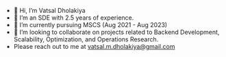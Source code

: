 - 👋 Hi, I’m Vatsal Dholakiya
- 👀 I’m an SDE with 2.5 years of experience.
- 🌱 I’m currently pursuing MSCS (Aug 2021 - Aug 2023)
- 💞️ I’m looking to collaborate on projects related to Backend Development, Scalability, Optimization, and Operations Research.
- Please reach out to me at vatsal.m.dholakiya@gmail.com
<!---
vatsaldholakiya/vatsaldholakiya is a ✨ special ✨ repository because its `README.md` (this file) appears on your GitHub profile.
You can click the Preview link to take a look at your changes.
--->

